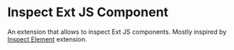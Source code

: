 # Inspect Ext JS Component

An extension that allows to inspect Ext JS components. Mostly inspired by [Inspect Element](https://github.com/js-cosmos/inspect-element) extension.

